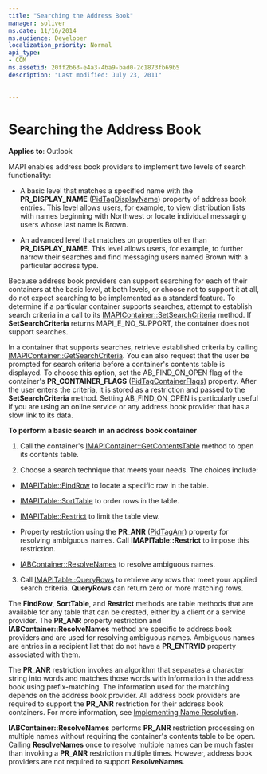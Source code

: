 ```yaml
---
title: "Searching the Address Book"
manager: soliver
ms.date: 11/16/2014
ms.audience: Developer
localization_priority: Normal
api_type:
- COM
ms.assetid: 20ff2b63-e4a3-4ba9-bad0-2c1873fb69b5
description: "Last modified: July 23, 2011"
 
 
---
```


# Searching the Address Book

  
  
**Applies to**: Outlook 
  
MAPI enables address book providers to implement two levels of search functionality:
  
- A basic level that matches a specified name with the **PR_DISPLAY_NAME** ([PidTagDisplayName](pidtagdisplayname-canonical-property.md)) property of address book entries. This level allows users, for example, to view distribution lists with names beginning with Northwest or locate individual messaging users whose last name is Brown.
    
- An advanced level that matches on properties other than **PR_DISPLAY_NAME**. This level allows users, for example, to further narrow their searches and find messaging users named Brown with a particular address type.
    
Because address book providers can support searching for each of their containers at the basic level, at both levels, or choose not to support it at all, do not expect searching to be implemented as a standard feature. To determine if a particular container supports searches, attempt to establish search criteria in a call to its [IMAPIContainer::SetSearchCriteria](imapicontainer-setsearchcriteria.md) method. If **SetSearchCriteria** returns MAPI_E_NO_SUPPORT, the container does not support searches. 
  
In a container that supports searches, retrieve established criteria by calling [IMAPIContainer::GetSearchCriteria](imapicontainer-getsearchcriteria.md). You can also request that the user be prompted for search criteria before a container's contents table is displayed. To choose this option, set the AB_FIND_ON_OPEN flag of the container's **PR_CONTAINER_FLAGS** ([PidTagContainerFlags](pidtagcontainerflags-canonical-property.md)) property. After the user enters the criteria, it is stored as a restriction and passed to the **SetSearchCriteria** method. Setting AB_FIND_ON_OPEN is particularly useful if you are using an online service or any address book provider that has a slow link to its data. 
  
 **To perform a basic search in an address book container**
  
1. Call the container's [IMAPIContainer::GetContentsTable](imapicontainer-getcontentstable.md) method to open its contents table. 
    
2. Choose a search technique that meets your needs. The choices include:
    
  - [IMAPITable::FindRow](imapitable-findrow.md) to locate a specific row in the table. 
    
  - [IMAPITable::SortTable](imapitable-sorttable.md) to order rows in the table. 
    
  - [IMAPITable::Restrict](imapitable-restrict.md) to limit the table view. 
    
  - Property restriction using the **PR_ANR** ([PidTagAnr](pidtaganr-canonical-property.md)) property for resolving ambiguous names. Call **IMAPITable::Restrict** to impose this restriction. 
    
  - [IABContainer::ResolveNames](iabcontainer-resolvenames.md) to resolve ambiguous names. 
    
3. Call [IMAPITable::QueryRows](imapitable-queryrows.md) to retrieve any rows that meet your applied search criteria. **QueryRows** can return zero or more matching rows. 
    
The **FindRow**, **SortTable**, and **Restrict** methods are table methods that are available for any table that can be created, either by a client or a service provider. The **PR_ANR** property restriction and **IABContainer::ResolveNames** method are specific to address book providers and are used for resolving ambiguous names. Ambiguous names are entries in a recipient list that do not have a **PR_ENTRYID** property associated with them. 
  
The **PR_ANR** restriction invokes an algorithm that separates a character string into words and matches those words with information in the address book using prefix-matching. The information used for the matching depends on the address book provider. All address book providers are required to support the **PR_ANR** restriction for their address book containers. For more information, see [Implementing Name Resolution](implementing-name-resolution.md).
  
 **IABContainer::ResolveNames** performs **PR_ANR** restriction processing on multiple names without requiring the container's contents table to be open. Calling **ResolveNames** once to resolve multiple names can be much faster than invoking a **PR_ANR** restriction multiple times. However, address book providers are not required to support **ResolveNames**.
  

